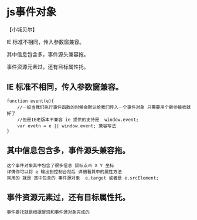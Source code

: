# js事件对象
【小城贝尔】

IE 标准不相同，传入参数窗兼容。

其中信息包含多，事件源头兼容拖。

事件资源元素过，还有目标属性托。

## IE 标准不相同，传入参数窗兼容。
    function event(e){
        //一般当我们执行事件函数的时候会默认给我们传入一个事件对象 只需要用个新参接收就好了
        //但是IE老版本不兼容 ie 提供的支持是  window.event;
        var evetn = e || window.event; 兼容写法
    }
## 其中信息包含多，事件源头兼容拖。
    这个事件对象其中包含了很多信息 鼠标点击 X Y 坐标
    详情你可以将 e 输出到控制台然后 详细看其中的属性方法
    常用的 就是 其中包含的 事件源对象  e.target 或者是 e.srcElement;
## 事件资源元素过，还有目标属性托。
    事件委托就是根据冒泡和事件源对象完成的